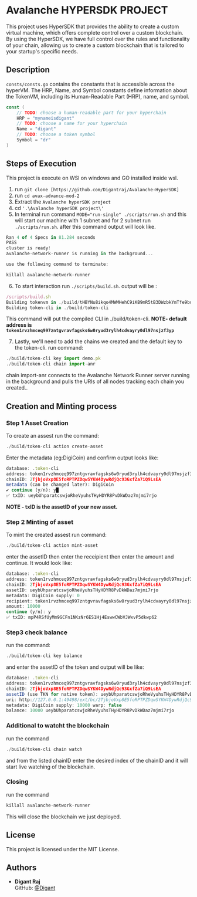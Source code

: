 # Avalanche HYPERSDK PROJECT

This project uses HyperSDK that provides the ability to create a custom virtual machine, which offers complete control over a custom blockchain. By using the HyperSDK, we have full control over the rules and functionality of your chain, allowing us to create a custom blockchain that is tailored to your startup's specific needs. 


## Description 
```consts/consts.go``` contains the constants that is accessible across the hyperVM. The HRP, Name, and Symbol constants define information about the TokenVM, including its Human-Readable Part (HRP), name, and symbol.
```GO
const (
	// TODO: choose a human-readable part for your hyperchain
	HRP = "mynameisdigant"
	// TODO: choose a name for your hyperchain
	Name = "digant"
	// TODO: choose a token symbol
	Symbol = "dr"
)
```

## Steps of Execution
This project is execute on WSl on windows and GO installed inside wsl.<br>
1) run ```git clone [https://github.com/Digantraj/Avalanche-HyperSDK]```
2) run ```cd avax-advance-mod-2```
3) Extract the ```Avalanche hyperSDK project```
4) cd ```'.\Avalanche hyperSDK project\' ```
5) In terminal run command ```MODE="run-single" ./scripts/run.sh``` and this will start our machine with 1 subnet and for 2 subnet run ```./scripts/run.sh```. after this command output will look like.
```javascript
Ran 4 of 4 Specs in 81.284 seconds
PASS
cluster is ready!
avalanche-network-runner is running in the background... 

use the following command to terminate:

killall avalanche-network-runner
```
6) To start interaction run ```./scripts/build.sh```. output will be :
```javascript
/scripts/build.sh
Building tokenvm in ./build/tHBYNu8ikqo4MWMHehC9iKB9mR5tB3DWzbkYmTfe9buWQ5GZ8
Building token-cli in ./build/token-cli
```
This command will put the compiled CLI in ./build/token-cli.
<b>NOTE- default address is ```token1rvzhmceq997zntgvravfagsks6w0ryud3rylh4cdvayry0dl97nsjzf3yp```</b>

7) Lastly, we'll need to add the chains we created and the default key to the token-cli. run command:
```javascript
./build/token-cli key import demo.pk
./build/token-cli chain import-anr
```
chain import-anr connects to the Avalanche Network Runner server running in the background and pulls the URIs of all nodes tracking each chain you created..

## Creation and Minting process
### Step 1 Asset Creation
To create an assest run the command:
```javascript
./build/token-cli action create-asset
```
Enter the metadata (eg:DigiCoin) and confirm
output looks like:
```javascript
database: .token-cli
address: token1rvzhmceq997zntgvravfagsks6w0ryud3rylh4cdvayry0dl97nsjzf3yp
chainID: 2TjbjoVxp8E5foRPTPZDqwSYKW4DywRdjQc93GxfZa7iQ9LsEA
metadata (can be changed later): DigiCoin
✔ continue (y/n): y█
✅ txID: ueybUhparatcswjoRheVyuhsTHyHDYR8PvDkWDaz7mjmi7rjo
```
<b>NOTE - txID is the assetID of your new asset.</b>

### Step 2 Minting of asset
To mint the created assest run command:
```javascript
./build/token-cli action mint-asset
```
enter the assetID then enter the receipient then enter the amount and continue.
It would look like:
```javascript
database: .token-cli
address: token1rvzhmceq997zntgvravfagsks6w0ryud3rylh4cdvayry0dl97nsjzf3yp
chainID: 2TjbjoVxp8E5foRPTPZDqwSYKW4DywRdjQc93GxfZa7iQ9LsEA
assetID: ueybUhparatcswjoRheVyuhsTHyHDYR8PvDkWDaz7mjmi7rjo
metadata: DigiCoin supply: 0
recipient: token1rvzhmceq997zntgvravfagsks6w0ryud3rylh4cdvayry0dl97nsjzf3yp
amount: 10000
continue (y/n): y
✅ txID: mpP4RSfUyMm9GCFn1NKzNr6ES1Hj4EswwCWbVJWxvP5dkwp62
```
### Step3 check balance
run the command:
```javascript
./build/token-cli key balance
```
and enter the assetID of the token and output will be like:
```javascript
database: .token-cli
address: token1rvzhmceq997zntgvravfagsks6w0ryud3rylh4cdvayry0dl97nsjzf3yp
chainID: 2TjbjoVxp8E5foRPTPZDqwSYKW4DywRdjQc93GxfZa7iQ9LsEA
assetID (use TKN for native token): ueybUhparatcswjoRheVyuhsTHyHDYR8PvDkWDaz7mjmi7rjo        
uri: http://127.0.0.1:49498/ext/bc/2TjbjoVxp8E5foRPTPZDqwSYKW4DywRdjQc93GxfZa7iQ9LsEA        
metadata: DigiCoin supply: 10000 warp: false
balance: 10000 ueybUhparatcswjoRheVyuhsTHyHDYR8PvDkWDaz7mjmi7rjo
```

### Additional to watcht the blockchain
run the command 
```javascript
./build/token-cli chain watch
```
and from the listed chainID enter the desired index of the chainID and it will start live watching of the blockchain.

### Closing 
run the command 
```javascript
killall avalanche-network-runner
```
This will close the blockchain we just deployed.

## License

This project is licensed under the MIT License.

## Authors

- **Digant Raj**  
  GitHub: [@Digant](https://github.com/Digantraj)
